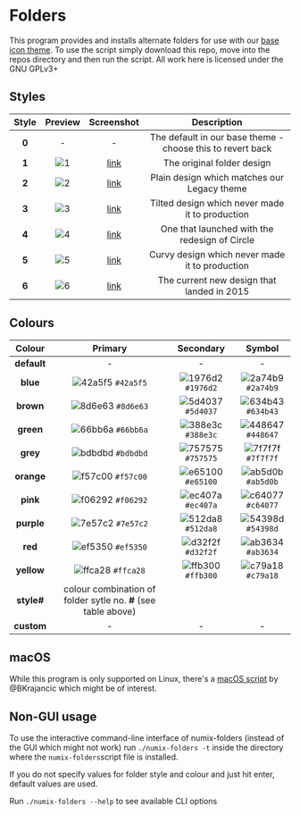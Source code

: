 # Folders
This program provides and installs alternate folders for use with our [base icon theme](https://github.com/numixproject/numix-icon-theme). To use the script simply download this repo, move into the repos directory and then run the script. All work here is licensed under the GNU GPLv3+

## Styles
| Style | Preview  | Screenshot | Description |
| :------------: |:---------------:|:-----:|:-----:|
| **0** | - | - | The default in our base theme - choose this to revert back |
| **1** | ![1](https://raw.githubusercontent.com/numixproject/numix-folders/master/styles/1/preview.png) | [link](https://raw.githubusercontent.com/numixproject/numix-folders/master/styles/1/screenshot.png) | The original folder design |
| **2** | ![2](https://raw.githubusercontent.com/numixproject/numix-folders/master/styles/2/preview.png) | [link](https://raw.githubusercontent.com/numixproject/numix-folders/master/styles/2/screenshot.png) | Plain design which matches our Legacy theme |
| **3** | ![3](https://raw.githubusercontent.com/numixproject/numix-folders/master/styles/3/preview.png) | [link](https://raw.githubusercontent.com/numixproject/numix-folders/master/styles/3/screenshot.png) | Tilted design which never made it to production |
| **4** | ![4](https://raw.githubusercontent.com/numixproject/numix-folders/master/styles/4/preview.png) | [link](https://raw.githubusercontent.com/numixproject/numix-folders/master/styles/4/screenshot.png) | One that launched with the redesign of Circle |
| **5** | ![5](https://raw.githubusercontent.com/numixproject/numix-folders/master/styles/5/preview.png) | [link](https://raw.githubusercontent.com/numixproject/numix-folders/master/styles/5/screenshot.png) | Curvy design which never made it to production |
| **6** | ![6](https://raw.githubusercontent.com/numixproject/numix-folders/master/styles/6/preview.png) | [link](https://raw.githubusercontent.com/numixproject/numix-folders/master/styles/6/screenshot.png) | The current new design that landed in 2015 |

## Colours
| Colour | Primary | Secondary | Symbol |
| :------------: |:---------------:|:-----:|:-----:|
| **default** | - | - | - |
| **blue**    | ![42a5f5](https://raw.githubusercontent.com/numixproject/numix-folders/master/colours/blue/42a5f5.png) `#42a5f5`   | ![1976d2](https://raw.githubusercontent.com/numixproject/numix-folders/master/colours/blue/1976d2.png) `#1976d2`   | ![2a74b9](https://raw.githubusercontent.com/numixproject/numix-folders/master/colours/blue/2a74b9.png) `#2a74b9`   |
| **brown**   | ![8d6e63](https://raw.githubusercontent.com/numixproject/numix-folders/master/colours/brown/8d6e63.png) `#8d6e63`  | ![5d4037](https://raw.githubusercontent.com/numixproject/numix-folders/master/colours/brown/5d4037.png) `#5d4037`  | ![634b43](https://raw.githubusercontent.com/numixproject/numix-folders/master/colours/brown/634b43.png) `#634b43`  |
| **green**   | ![66bb6a](https://raw.githubusercontent.com/numixproject/numix-folders/master/colours/green/66bb6a.png) `#66bb6a`  | ![388e3c](https://raw.githubusercontent.com/numixproject/numix-folders/master/colours/green/388e3c.png) `#388e3c`  | ![448647](https://raw.githubusercontent.com/numixproject/numix-folders/master/colours/green/448647.png) `#448647`  |
| **grey**    | ![bdbdbd](https://raw.githubusercontent.com/numixproject/numix-folders/master/colours/grey/bdbdbd.png) `#bdbdbd`   | ![757575](https://raw.githubusercontent.com/numixproject/numix-folders/master/colours/grey/757575.png) `#757575`   | ![7f7f7f](https://raw.githubusercontent.com/numixproject/numix-folders/master/colours/grey/7f7f7f.png) `#7f7f7f`   |
| **orange**  | ![f57c00](https://raw.githubusercontent.com/numixproject/numix-folders/master/colours/orange/f57c00.png) `#f57c00` | ![e65100](https://raw.githubusercontent.com/numixproject/numix-folders/master/colours/orange/e65100.png) `#e65100` | ![ab5d0b](https://raw.githubusercontent.com/numixproject/numix-folders/master/colours/orange/ab5d0b.png) `#ab5d0b` |
| **pink**    | ![f06292](https://raw.githubusercontent.com/numixproject/numix-folders/master/colours/pink/f06292.png) `#f06292`   | ![ec407a](https://raw.githubusercontent.com/numixproject/numix-folders/master/colours/pink/ec407a.png) `#ec407a`   | ![c64077](https://raw.githubusercontent.com/numixproject/numix-folders/master/colours/pink/c64077.png) `#c64077`   |
| **purple**  | ![7e57c2](https://raw.githubusercontent.com/numixproject/numix-folders/master/colours/purple/7e57c2.png) `#7e57c2` | ![512da8](https://raw.githubusercontent.com/numixproject/numix-folders/master/colours/purple/512da8.png) `#512da8` | ![54398d](https://raw.githubusercontent.com/numixproject/numix-folders/master/colours/purple/54398d.png) `#54398d` |
| **red**     | ![ef5350](https://raw.githubusercontent.com/numixproject/numix-folders/master/colours/red/ef5350.png) `#ef5350`    | ![d32f2f](https://raw.githubusercontent.com/numixproject/numix-folders/master/colours/red/d32f2f.png) `#d32f2f`    | ![ab3634](https://raw.githubusercontent.com/numixproject/numix-folders/master/colours/red/ab3634.png) `#ab3634`    |
| **yellow**  | ![ffca28](https://raw.githubusercontent.com/numixproject/numix-folders/master/colours/yellow/ffca28.png) `#ffca28` | ![ffb300](https://raw.githubusercontent.com/numixproject/numix-folders/master/colours/yellow/ffb300.png) `#ffb300` | ![c79a18](https://raw.githubusercontent.com/numixproject/numix-folders/master/colours/yellow/c79a18.png) `#c79a18` |
| **style#**  | colour combination of folder sytle no. **#** (see table above) | 
| **custom**  | - | - | - |

## macOS
While this program is only supported on Linux, there's a [macOS script](https://github.com/numixproject/numix-folders/wiki/macOS-Usage) by @BKrajancic which might be of interest.

## Non-GUI usage
To use the interactive command-line interface of numix-folders (instead of the GUI which might not work) run ``./numix-folders -t`` inside the directory where the ``numix-folders``script file is installed.

If you do not specify values for folder style and colour and just hit enter, default values are used.

Run ``./numix-folders --help`` to see available CLI options
